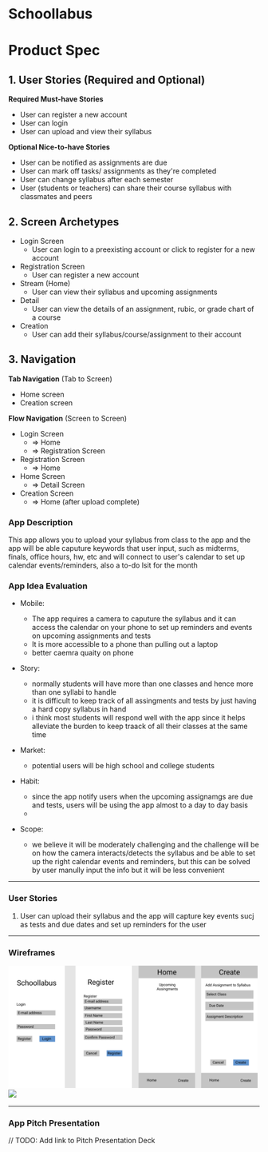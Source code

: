 # Schoollabus

# Product Spec

## 1. User Stories (Required and Optional)

**Required Must-have Stories**

 * User can register a new account
 * User can login
 * User can upload and view their syllabus 

**Optional Nice-to-have Stories**

 * User can be notified as assignments are due
 * User can mark off tasks/ assignments as they're completed
 * User can change syllabus after each semester
 * User (students or teachers) can share their course syllabus with classmates and peers 

## 2. Screen Archetypes

 * Login Screen
   * User can login to a preexisting account or click to register for a new account
 * Registration Screen
   * User can register a new account
 * Stream (Home)
   * User can view their syllabus and upcoming assignments 
 * Detail 
   * User can view the details of an assignment, rubic, or grade chart of a course 
 * Creation 
   * User can add their syllabus/course/assignment to their account 

## 3. Navigation

**Tab Navigation** (Tab to Screen)

 * Home screen
 * Creation screen

**Flow Navigation** (Screen to Screen)

 * Login Screen
   * => Home
   * => Registration Screen
 * Registration Screen
   * => Home
 * Home Screen
    * => Detail Screen 
 * Creation Screen
    * => Home (after upload complete)


### App Description
This app allows you to upload your syllabus from class to the app and the app will be able caputure keywords that user input, such as midterms, finals, office hours, hw, etc and will connect to user's calendar to set up calendar events/reminders, also a to-do lsit for the month

### App Idea Evaluation


- Mobile:
    - The app requires a camera to caputure the syllabus and it can access the calendar on your phone to set up reminders and events on upcoming assignments and tests
    - It is more accessible to a phone than pulling out a laptop 
    - better caemra quaity on phone
    
- Story:
    - normally students will have more than one classes and hence more than one syllabi to handle
    - it is difficult to keep track of all assingments and tests by just having a hard copy syllabus in hand
    - i think most students will respond well with the app since it helps alleviate the burden to keep traack of all their classes at the same time
    
- Market:
    - potential users will be high school and college students
    
- Habit:
    - since the app notify users when the upcoming assignamgs are due and tests, users will be using the app almost to a day to day basis
    - 
- Scope:
    - we believe it will be moderately challenging and the challenge will be on how the camera interacts/detects the syllabus and be able to set up the right calendar events and reminders, but this can be solved by user manully input the info but it will be less convenient 
---

### User Stories
1. User can upload their syllabus and the app will capture key events sucj as tests and due dates and set up reminders for the user

---

### Wireframes
 <img src="https://raw.githubusercontent.com/Codepath-Group39/greatest-app-of-all-time/master/Untitled.png" width=500><br>
 <img src="https://media.giphy.com/media/yvdeiL3BQm35bhg9ZD/giphy.gif" width=500><br>


---

### App Pitch Presentation
// TODO: Add link to Pitch Presentation Deck



